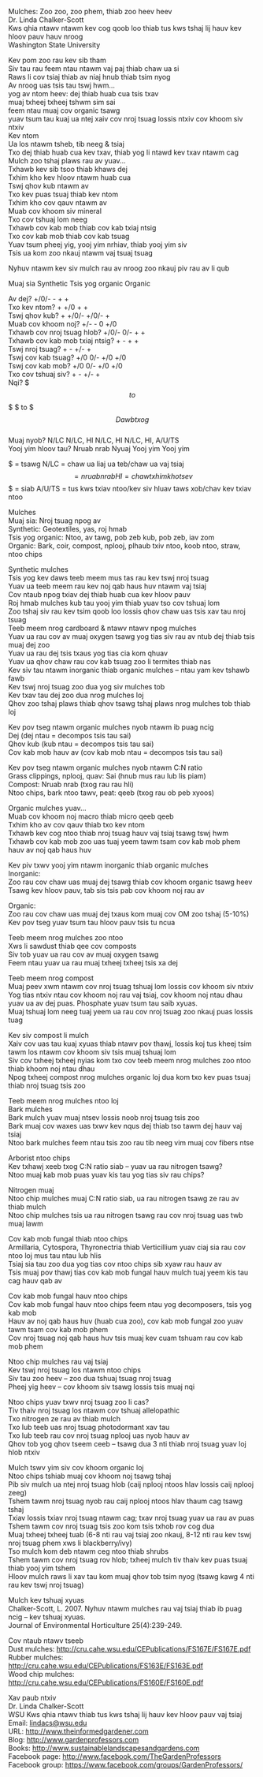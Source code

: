 Mulches: Zoo zoo, zoo phem, thiab zoo heev heev  
Dr. Linda Chalker-Scott  
Kws qhia ntawv ntawm kev cog qoob loo thiab tus kws tshaj lij hauv kev hloov pauv hauv nroog  
Washington State University  

Kev pom zoo rau kev sib tham  
 Siv tau rau feem ntau ntawm vaj paj thiab chaw ua si  
 Raws li cov tsiaj thiab av niaj hnub thiab tsim nyog  
Av nroog uas tsis tau tswj hwm...  
 yog av ntom heev: dej thiab huab cua tsis txav  
 muaj txheej txheej tshwm sim sai  
 feem ntau muaj cov organic tsawg  
 yuav tsum tau kuaj ua ntej xaiv cov nroj tsuag lossis ntxiv cov khoom siv ntxiv  
Kev ntom  
 Ua los ntawm tsheb, tib neeg & tsiaj  
 Txo dej thiab huab cua kev txav, thiab yog li ntawd kev txav ntawm cag  
Mulch zoo tshaj plaws rau av yuav...  
 Txhawb kev sib tsoo thiab khaws dej  
 Txhim kho kev hloov ntawm huab cua  
 Tswj qhov kub ntawm av  
 Txo kev puas tsuaj thiab kev ntom  
 Txhim kho cov qauv ntawm av  
 Muab cov khoom siv mineral  
 Txo cov tshuaj lom neeg  
 Txhawb cov kab mob thiab cov kab txiaj ntsig  
 Txo cov kab mob thiab cov kab tsuag  
 Yuav tsum pheej yig, yooj yim nrhiav, thiab yooj yim siv  
 Tsis ua kom zoo nkauj ntawm vaj tsuaj tsuag  

Nyhuv ntawm kev siv mulch rau av nroog zoo nkauj piv rau av li qub  

Muaj sia  Synthetic  Tsis yog organic  Organic  

Av dej?   +/0/-        -         +         +  
Txo kev ntom?      +      +/0         +         +  
Tswj qhov kub?     +     +/0/-     +/0/-            +  
Muab cov khoom noj?    +/-        -         0       +/0  
Txhawb cov nroj tsuag hlob? +/0/-       0/-         +         +  
Txhawb cov kab mob txiaj ntsig?    +        -         +         +  
Tswj nroj tsuag?      +        -       +/-         +  
Tswj cov kab tsuag?  +/0      0/-       +/0       +/0  
Tswj cov kab mob?   +/0      0/-       +/0       +/0  
Txo cov tshuaj siv?      +        -       +/-         +  
Nqi?    $         $$ to $$$  $ to $$$  Dawb txog $$  
Muaj nyob?   N/LC    N/LC, HI    N/LC, HI N/LC, HI, A/U/TS  
Yooj yim hloov tau? Nruab nrab  Nyuaj      Yooj yim       Yooj yim  

$ = tsawg     N/LC = chaw ua liaj ua teb/chaw ua vaj tsiaj  
$$  = nruab nrab    HI = chaw txhim kho tsev  
$$$ = siab      A/U/TS = tus kws txiav ntoo/kev siv hluav taws xob/chav kev txiav ntoo  

Mulches  
 Muaj sia:  Nroj tsuag npog av  
 Synthetic:  Geotextiles, yas, roj hmab  
 Tsis yog organic:  Ntoo, av tawg, pob zeb kub, pob zeb, iav zom  
 Organic:  Bark, coir, compost, nplooj, plhaub txiv ntoo, koob ntoo, straw, ntoo chips  

Synthetic mulches  
 Tsis yog kev daws teeb meem mus tas rau kev tswj nroj tsuag  
 Yuav ua teeb meem rau kev noj qab haus huv ntawm vaj tsiaj  
 Cov ntaub npog txiav dej thiab huab cua kev hloov pauv  
 Roj hmab mulches kub tau yooj yim thiab yuav tso cov tshuaj lom  
 Zoo tshaj siv rau kev tsim qoob loo lossis qhov chaw uas tsis xav tau nroj tsuag  
Teeb meem nrog cardboard & ntawv ntawv npog mulches  
 Yuav ua rau cov av muaj oxygen tsawg yog tias siv rau av ntub dej thiab tsis muaj dej zoo  
 Yuav ua rau dej tsis txaus yog tias cia kom qhuav  
 Yuav ua qhov chaw rau cov kab tsuag zoo li termites thiab nas  
Kev siv tau ntawm inorganic thiab organic mulches – ntau yam kev tshawb fawb  
 Kev tswj nroj tsuag zoo dua yog siv mulches tob  
 Kev txav tau dej zoo dua nrog mulches loj  
 Qhov zoo tshaj plaws thiab qhov tsawg tshaj plaws nrog mulches tob thiab loj  

Kev pov tseg ntawm organic mulches nyob ntawm ib puag ncig  
 Dej (dej ntau = decompos tsis tau sai)  
 Qhov kub (kub ntau = decompos tsis tau sai)  
 Cov kab mob hauv av (cov kab mob ntau = decompos tsis tau sai)  

Kev pov tseg ntawm organic mulches nyob ntawm C:N ratio  
 Grass clippings, nplooj, quav: Sai (hnub mus rau lub lis piam)  
 Compost: Nruab nrab (txog rau rau hli)  
 Ntoo chips, bark ntoo tawv, peat: qeeb (txog rau ob peb xyoos)  

Organic mulches yuav...  
 Muab cov khoom noj macro thiab micro qeeb qeeb  
 Txhim kho av cov qauv thiab txo kev ntom  
 Txhawb kev cog ntoo thiab nroj tsuag hauv vaj tsiaj tsawg tswj hwm  
 Txhawb cov kab mob zoo uas tuaj yeem tawm tsam cov kab mob phem hauv av noj qab haus huv  

Kev piv txwv yooj yim ntawm inorganic thiab organic mulches  
Inorganic:  
 Zoo rau cov chaw uas muaj dej tsawg thiab cov khoom organic tsawg heev  
 Tsawg kev hloov pauv, tab sis tsis pab cov khoom noj rau av  

Organic:  
 Zoo rau cov chaw uas muaj dej txaus kom muaj cov OM zoo tshaj (5-10%)  
 Kev pov tseg yuav tsum tau hloov pauv tsis tu ncua  

Teeb meem nrog mulches zoo ntoo  
 Xws li sawdust thiab qee cov composts  
 Siv tob yuav ua rau cov av muaj oxygen tsawg  
 Feem ntau yuav ua rau muaj txheej txheej tsis xa dej  

Teeb meem nrog compost  
 Muaj peev xwm ntawm cov nroj tsuag tshuaj lom lossis cov khoom siv ntxiv  
 Yog tias ntxiv ntau cov khoom noj rau vaj tsiaj, cov khoom noj ntau dhau yuav ua av dej puas. Phosphate yuav tsum tau saib xyuas.  
 Muaj tshuaj lom neeg tuaj yeem ua rau cov nroj tsuag zoo nkauj puas lossis tuag  

Kev siv compost li mulch  
 Xaiv cov uas tau kuaj xyuas thiab ntawv pov thawj, lossis koj tus kheej tsim tawm los ntawm cov khoom siv tsis muaj tshuaj lom  
 Siv cov txheej txheej nyias kom txo cov teeb meem nrog mulches zoo ntoo thiab khoom noj ntau dhau  
 Npog txheej compost nrog mulches organic loj dua kom txo kev puas tsuaj thiab nroj tsuag tsis zoo  

Teeb meem nrog mulches ntoo loj  
Bark mulches  
 Bark mulch yuav muaj ntsev lossis noob nroj tsuag tsis zoo  
 Bark muaj cov waxes uas txwv kev nqus dej thiab tso tawm dej hauv vaj tsiaj  
 Ntoo bark mulches feem ntau tsis zoo rau tib neeg vim muaj cov fibers ntse  

Arborist ntoo chips  
 Kev txhawj xeeb txog C:N ratio siab – yuav ua rau nitrogen tsawg?  
 Ntoo muaj kab mob puas yuav kis tau yog tias siv rau chips?  

Nitrogen muaj  
 Ntoo chip mulches muaj C:N ratio siab, ua rau nitrogen tsawg ze rau av thiab mulch  
 Ntoo chip mulches tsis ua rau nitrogen tsawg rau cov nroj tsuag uas twb muaj lawm  

Cov kab mob fungal thiab ntoo chips  
 Armillaria, Cytospora, Thyronectria thiab Verticillium yuav ciaj sia rau cov ntoo loj mus tau ntau lub hlis  
 Tsiaj sia tau zoo dua yog tias cov ntoo chips sib xyaw rau hauv av  
 Tsis muaj pov thawj tias cov kab mob fungal hauv mulch tuaj yeem kis tau cag hauv qab av  

Cov kab mob fungal hauv ntoo chips  
 Cov kab mob fungal hauv ntoo chips feem ntau yog decomposers, tsis yog kab mob  
 Hauv av noj qab haus huv (huab cua zoo), cov kab mob fungal zoo yuav tawm tsam cov kab mob phem  
 Cov nroj tsuag noj qab haus huv tsis muaj kev cuam tshuam rau cov kab mob phem  

Ntoo chip mulches rau vaj tsiaj  
Kev tswj nroj tsuag los ntawm ntoo chips  
 Siv tau zoo heev – zoo dua tshuaj tsuag nroj tsuag  
 Pheej yig heev – cov khoom siv tsawg lossis tsis muaj nqi  

Ntoo chips yuav txwv nroj tsuag zoo li cas?  
 Tiv thaiv nroj tsuag los ntawm cov tshuaj allelopathic  
 Txo nitrogen ze rau av thiab mulch  
 Txo lub teeb uas nroj tsuag photodormant xav tau  
 Txo lub teeb rau cov nroj tsuag nplooj uas nyob hauv av  
 Qhov tob yog qhov tseem ceeb – tsawg dua 3 nti thiab nroj tsuag yuav loj hlob ntxiv  

Mulch tswv yim siv cov khoom organic loj  
 Ntoo chips tshiab muaj cov khoom noj tsawg tshaj  
 Pib siv mulch ua ntej nroj tsuag hlob (caij nplooj ntoos hlav lossis caij nplooj zeeg)  
 Tshem tawm nroj tsuag nyob rau caij nplooj ntoos hlav thaum cag tsawg tshaj  
 Txiav lossis txiav nroj tsuag ntawm cag; txav nroj tsuag yuav ua rau av puas  
 Tshem tawm cov nroj tsuag tsis zoo kom tsis txhob rov cog dua  
 Muaj txheej txheej tuab (6-8 nti rau vaj tsiaj zoo nkauj, 8-12 nti rau kev tswj nroj tsuag phem xws li blackberry/ivy)  
 Tso mulch kom deb ntawm ceg ntoo thiab shrubs  
 Tshem tawm cov nroj tsuag rov hlob; txheej mulch tiv thaiv kev puas tsuaj thiab yooj yim tshem  
 Hloov mulch raws li xav tau kom muaj qhov tob tsim nyog (tsawg kawg 4 nti rau kev tswj nroj tsuag)  

Mulch kev tshuaj xyuas  
Chalker-Scott, L. 2007. Nyhuv ntawm mulches rau vaj tsiaj thiab ib puag ncig – kev tshuaj xyuas.  
Journal of Environmental Horticulture 25(4):239-249.  

Cov ntaub ntawv tseeb  
Dust mulches: http://cru.cahe.wsu.edu/CEPublications/FS167E/FS167E.pdf  
Rubber mulches: http://cru.cahe.wsu.edu/CEPublications/FS163E/FS163E.pdf  
Wood chip mulches: http://cru.cahe.wsu.edu/CEPublications/FS160E/FS160E.pdf  

Xav paub ntxiv  
Dr. Linda Chalker-Scott  
WSU Kws qhia ntawv thiab tus kws tshaj lij hauv kev hloov pauv vaj tsiaj  
Email: lindacs@wsu.edu  
URL: http://www.theinformedgardener.com  
Blog: http://www.gardenprofessors.com  
Books: http://www.sustainablelandscapesandgardens.com  
Facebook page: http://www.facebook.com/TheGardenProfessors  
Facebook group: https://www.facebook.com/groups/GardenProfessors/  
